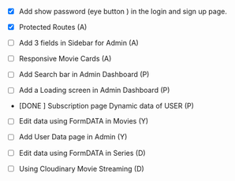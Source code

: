 - [x] Add show password (eye button ) in the login and sign up page.

- [x] Protected Routes (A)
- [ ] Add 3 fields in Sidebar for Admin (A)
- [ ] Responsive Movie Cards (A)

- [ ] Add Search bar in Admin Dashboard (P)
- [ ] Add a Loading screen in Admin Dashboard (P)
- [DONE ] Subscription page Dynamic data of USER (P)

- [ ] Edit data using FormDATA in Movies (Y)
- [ ] Add User Data page in Admin (Y)

- [ ] Edit data using FormDATA in Series (D)
- [ ] Using Cloudinary Movie Streaming (D)
